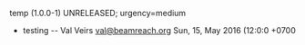 temp (1.0.0-1) UNRELEASED; urgency=medium
  * testing
-- Val Veirs <val@beamreach.org> Sun, 15, May 2016 (12:0:0 +0700
